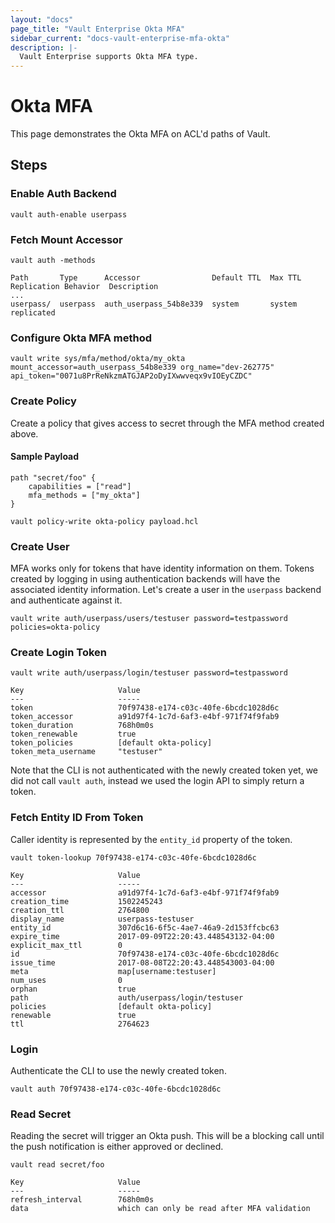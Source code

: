 ```yaml
---
layout: "docs"
page_title: "Vault Enterprise Okta MFA"
sidebar_current: "docs-vault-enterprise-mfa-okta"
description: |-
  Vault Enterprise supports Okta MFA type.
---
```


# Okta MFA

This page demonstrates the Okta MFA on ACL'd paths of Vault.

## Steps

### Enable Auth Backend

```
vault auth-enable userpass
```

### Fetch Mount Accessor

```
vault auth -methods
```

```
Path       Type      Accessor                Default TTL  Max TTL  Replication Behavior  Description
...
userpass/  userpass  auth_userpass_54b8e339  system       system   replicated
```


### Configure Okta MFA method

```
vault write sys/mfa/method/okta/my_okta mount_accessor=auth_userpass_54b8e339 org_name="dev-262775" api_token="0071u8PrReNkzmATGJAP2oDyIXwwveqx9vIOEyCZDC"
```

### Create Policy

Create a policy that gives access to secret through the MFA method created
above.

#### Sample Payload

```hcl
path "secret/foo" {
    capabilities = ["read"]
    mfa_methods = ["my_okta"]
}
```

```
vault policy-write okta-policy payload.hcl
```

### Create User

MFA works only for tokens that have identity information on them. Tokens
created by logging in using authentication backends will have the associated
identity information. Let's create a user in the `userpass` backend and
authenticate against it.


```
vault write auth/userpass/users/testuser password=testpassword policies=okta-policy
```

### Create Login Token

```
vault write auth/userpass/login/testuser password=testpassword
```

```
Key                     Value
---                     -----
token                   70f97438-e174-c03c-40fe-6bcdc1028d6c
token_accessor          a91d97f4-1c7d-6af3-e4bf-971f74f9fab9
token_duration          768h0m0s
token_renewable         true
token_policies          [default okta-policy]
token_meta_username     "testuser"
```

Note that the CLI is not authenticated with the newly created token yet, we did
not call `vault auth`, instead we used the login API to simply return a token.

### Fetch Entity ID From Token

Caller identity is represented by the `entity_id` property of the token.

```
vault token-lookup 70f97438-e174-c03c-40fe-6bcdc1028d6c
```

```
Key                     Value
---                     -----
accessor                a91d97f4-1c7d-6af3-e4bf-971f74f9fab9
creation_time           1502245243
creation_ttl            2764800
display_name            userpass-testuser
entity_id               307d6c16-6f5c-4ae7-46a9-2d153ffcbc63
expire_time             2017-09-09T22:20:43.448543132-04:00
explicit_max_ttl        0
id                      70f97438-e174-c03c-40fe-6bcdc1028d6c
issue_time              2017-08-08T22:20:43.448543003-04:00
meta                    map[username:testuser]
num_uses                0
orphan                  true
path                    auth/userpass/login/testuser
policies                [default okta-policy]
renewable               true
ttl                     2764623
```

### Login

Authenticate the CLI to use the newly created token.

```
vault auth 70f97438-e174-c03c-40fe-6bcdc1028d6c
```

### Read Secret

Reading the secret will trigger an Okta push. This will be a blocking call until
the push notification is either approved or declined.

```
vault read secret/foo
```

```
Key                     Value
---                     -----
refresh_interval        768h0m0s
data                    which can only be read after MFA validation
```
